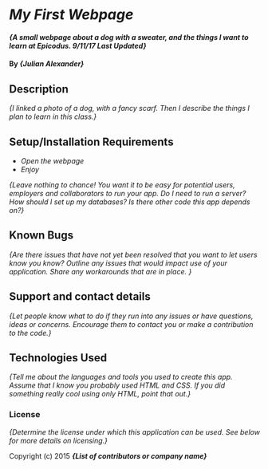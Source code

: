 # _My First Webpage_

#### _{A small webpage about a dog with a sweater, and the things I want to learn at Epicodus. 9/11/17 Last Updated}_

#### By _**{Julian Alexander}**_

## Description

_{I linked a photo of a dog, with a fancy scarf. Then I describe the things I plan to learn in this class.}_

## Setup/Installation Requirements

* _Open the webpage_
* _Enjoy_


_{Leave nothing to chance! You want it to be easy for potential users, employers and collaborators to run your app. Do I need to run a server? How should I set up my databases? Is there other code this app depends on?}_

## Known Bugs

_{Are there issues that have not yet been resolved that you want to let users know you know?  Outline any issues that would impact use of your application.  Share any workarounds that are in place. }_

## Support and contact details

_{Let people know what to do if they run into any issues or have questions, ideas or concerns.  Encourage them to contact you or make a contribution to the code.}_

## Technologies Used

_{Tell me about the languages and tools you used to create this app. Assume that I know you probably used HTML and CSS. If you did something really cool using only HTML, point that out.}_

### License

*{Determine the license under which this application can be used.  See below for more details on licensing.}*

Copyright (c) 2015 **_{List of contributors or company name}_**
